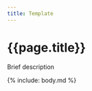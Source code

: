 ```yaml
---
title: Template
---
```


<head>
  <link rel="stylesheet" href="assets/style.css">
</head>

# {{page.title}}

Brief description

{% include: body.md %}
